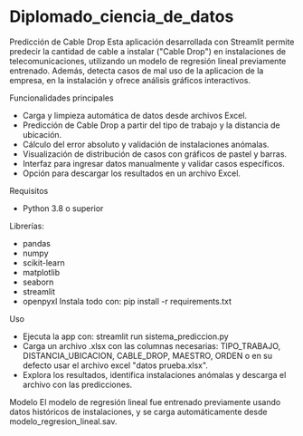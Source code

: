 # Diplomado_ciencia_de_datos
Predicción de Cable Drop
Esta aplicación desarrollada con Streamlit permite predecir la cantidad de cable a instalar ("Cable Drop") 
en instalaciones de telecomunicaciones, utilizando un modelo de regresión lineal previamente entrenado. 
Además, detecta casos de mal uso de la aplicacion de la empresa,  en la instalación y ofrece análisis gráficos interactivos.

Funcionalidades principales
- Carga y limpieza automática de datos desde archivos Excel.
- Predicción de Cable Drop a partir del tipo de trabajo y la distancia de ubicación.
- Cálculo del error absoluto y validación de instalaciones anómalas.
- Visualización de distribución de casos con gráficos de pastel y barras.
- Interfaz para ingresar datos manualmente y validar casos específicos.
- Opción para descargar los resultados en un archivo Excel.

Requisitos
- Python 3.8 o superior

Librerías:
- pandas
- numpy
- scikit-learn
- matplotlib
- seaborn
- streamlit
- openpyxl
Instala todo con:
pip install -r requirements.txt

Uso
- Ejecuta la app con:
streamlit run sistema_prediccion.py
- Carga un archivo .xlsx con las columnas necesarias: TIPO_TRABAJO, DISTANCIA_UBICACION, CABLE_DROP, 
MAESTRO, ORDEN o en su defecto usar el archivo excel "datos prueba.xlsx".
- Explora los resultados, identifica instalaciones anómalas y descarga el archivo con las predicciones.

Modelo
El modelo de regresión lineal fue entrenado previamente usando datos históricos de instalaciones,
 y se carga automáticamente desde modelo_regresion_lineal.sav.
